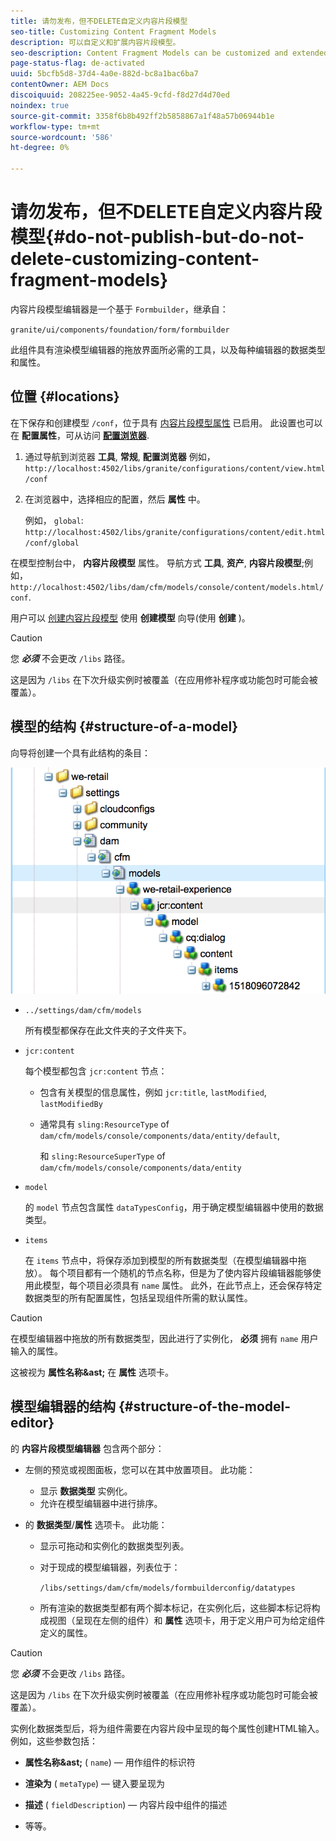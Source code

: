 ```yaml
---
title: 请勿发布，但不DELETE自定义内容片段模型
seo-title: Customizing Content Fragment Models
description: 可以自定义和扩展内容片段模型。
seo-description: Content Fragment Models can be customized and extended.
page-status-flag: de-activated
uuid: 5bcfb5d8-37d4-4a0e-882d-bc8a1bac6ba7
contentOwner: AEM Docs
discoiquuid: 208225ee-9052-4a45-9cfd-f8d27d4d70ed
noindex: true
source-git-commit: 3358f6b8b492ff2b5858867a1f48a57b06944b1e
workflow-type: tm+mt
source-wordcount: '586'
ht-degree: 0%

---
```



# 请勿发布，但不DELETE自定义内容片段模型{#do-not-publish-but-do-not-delete-customizing-content-fragment-models}

内容片段模型编辑器是一个基于 `Formbuilder`，继承自：

`granite/ui/components/foundation/form/formbuilder`

此组件具有渲染模型编辑器的拖放界面所必需的工具，以及每种编辑器的数据类型和属性。

## 位置 {#locations}

在下保存和创建模型 `/conf`，位于具有 [内容片段模型属性](/help/assets/content-fragments-models.md#enable-content-fragment-models) 已启用。 此设置也可以在 **配置属性**，可从访问 **[配置浏览器](/help/sites-administering/configurations.md)**.

1. 通过导航到浏览器 **工具**, **常规**, **配置浏览器**
例如， 
`http://localhost:4502/libs/granite/configurations/content/view.html/conf`

1. 在浏览器中，选择相应的配置，然后 **属性** 中。

   例如， `global`: `http://localhost:4502/libs/granite/configurations/content/edit.html/conf/global`

在模型控制台中， **内容片段模型** 属性。 导航方式 **工具**, **资产**, **内容片段模型**;例如， `http://localhost:4502/libs/dam/cfm/models/console/content/models.html/conf`.

用户可以 [创建内容片段模型](/help/assets/content-fragments-models.md#creating-a-content-fragment-model) 使用 **创建模型** 向导(使用 **创建** )。

>[!CAUTION]
>
>您 ***必须*** 不会更改 `/libs` 路径。
>
>这是因为 `/libs` 在下次升级实例时被覆盖（在应用修补程序或功能包时可能会被覆盖）。

## 模型的结构 {#structure-of-a-model}

向导将创建一个具有此结构的条目：

![cf-54](assets/cf-54.png)

* `../settings/dam/cfm/models`

   所有模型都保存在此文件夹的子文件夹下。

* `jcr:content`

   每个模型都包含 `jcr:content` 节点：

   * 包含有关模型的信息属性，例如 `jcr:title`, `lastModified`, `lastModifiedBy`
   * 通常具有 `sling:ResourceType` of `dam/cfm/models/console/components/data/entity/default`,

      和 `sling:ResourceSuperType` of `dam/cfm/models/console/components/data/entity`

* `model`

   的 `model` 节点包含属性 `dataTypesConfig`，用于确定模型编辑器中使用的数据类型。

* `items`

   在 `items` 节点中，将保存添加到模型的所有数据类型（在模型编辑器中拖放）。 每个项目都有一个随机的节点名称，但是为了使内容片段编辑器能够使用此模型，每个项目必须具有 `name` 属性。 此外，在此节点上，还会保存特定数据类型的所有配置属性，包括呈现组件所需的默认属性。

>[!CAUTION]
>
>在模型编辑器中拖放的所有数据类型，因此进行了实例化， **必须** 拥有 `name` 用户输入的属性。
>
>这被视为 **属性名称&amp;ast;** 在 **属性** 选项卡。

## 模型编辑器的结构 {#structure-of-the-model-editor}

的 **内容片段模型编辑器** 包含两个部分：

* 左侧的预览或视图面板，您可以在其中放置项目。 此功能：

   * 显示 **数据类型** 实例化。
   * 允许在模型编辑器中进行排序。

* 的 **数据类型**/**属性** 选项卡。 此功能：

   * 显示可拖动和实例化的数据类型列表。
   * 对于现成的模型编辑器，列表位于：

      `/libs/settings/dam/cfm/models/formbuilderconfig/datatypes`

      <!-- Please uncomment when file is used
      This node contains all the data types currently supported in the model editor. For more information on how to configure the data types, see [Customizing Data Types for Content Fragment Models](/help/sites-developing/customizing-content-fragment-model-data-types.md).
      -->

   * 所有渲染的数据类型都有两个脚本标记，在实例化后，这些脚本标记将构成视图（呈现在左侧的组件）和 **属性** 选项卡，用于定义用户可为给定组件定义的属性。

>[!CAUTION]
>
>您 ***必须*** 不会更改 `/libs` 路径。
>
>这是因为 `/libs` 在下次升级实例时被覆盖（在应用修补程序或功能包时可能会被覆盖）。

<!-- Please uncomment when files are used
The properties on the right side define a form that is submitted directly into JCR under `/conf`; see the path in the example [Structure of a Model](/help/sites-developing/customizing-content-fragment-models.md#structure-of-a-model).
-->

实例化数据类型后，将为组件需要在内容片段中呈现的每个属性创建HTML输入。 例如，这些参数包括：

* **属性名称&amp;ast;** ( `name`) — 用作组件的标识符

* **渲染为** ( `metaType`) — 键入要呈现为

* **描述** ( `fieldDescription`) — 内容片段中组件的描述

* 等等。

